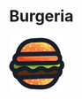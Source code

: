 # Burgeria

<a href="https://jpcribeiro.github.io/Burgeria/" target="blank"><img align="center" src="assets/images/burger-logo.svg" height="100" /></a>
